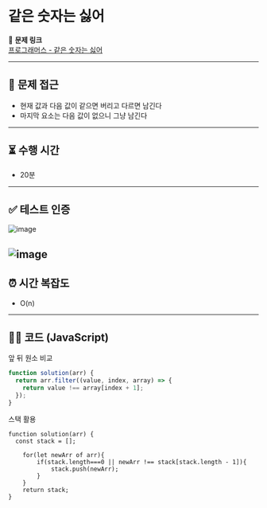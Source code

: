 # 같은 숫자는 싫어

📌 **문제 링크**  
[프로그래머스 - 같은 숫자는 싫어](https://school.programmers.co.kr/learn/courses/30/lessons/12906)

---

## 📍 문제 접근  
- 현재 값과 다음 값이 같으면 버리고 다르면 남긴다
- 마지막 요소는 다음 값이 없으니 그냥 남긴다

---

## ⏳ 수행 시간  
- 20분

---

## ✅ 테스트 인증  
![image](https://github.com/user-attachments/assets/36a15923-1022-4947-81f0-00ee1992a217)   

![image](https://github.com/user-attachments/assets/526f9a61-adac-4437-8117-f01b75de8b28)   
---

## ⏰ 시간 복잡도  
- O(n)

---

## 🧑‍💻 코드 (JavaScript)

앞 뒤 원소 비교
```javascript
function solution(arr) {
  return arr.filter((value, index, array) => {
    return value !== array[index + 1];
  });
}
```   
스택 활용
```javascriopt
function solution(arr) {
  const stack = [];
    
    for(let newArr of arr){
        if(stack.length===0 || newArr !== stack[stack.length - 1]){
            stack.push(newArr);
        }
    }
    return stack;
}
```
